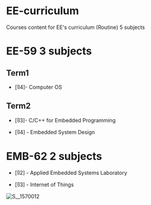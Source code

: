 # **EE-curriculum**
Courses content for EE's curriculum (Routine) 5 subjects 

# **EE-59 3 subjects**
## **Term1**
- [ปี4]- Computer OS

## **Term2**
- [ปี3]- C/C++ for Embedded Programming

- [ปี4] - Embedded System Design


# **EMB-62 2 subjects**

- [ปี2] - Applied Embedded Systems Laboratory 

- [ปี3] - Internet of Things 




![S__1570012](https://user-images.githubusercontent.com/68944204/176846896-6aa38ec3-bdce-4c6b-99f7-a217f2297708.jpg)


